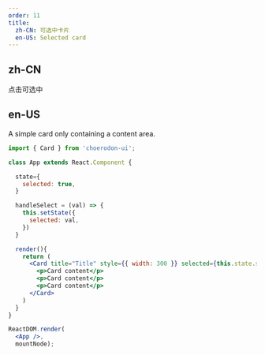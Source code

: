 ```yaml
---
order: 11
title:
  zh-CN: 可选中卡片
  en-US: Selected card
---
```


## zh-CN

点击可选中

## en-US

A simple card only containing a content area.

````jsx
import { Card } from 'choerodon-ui';

class App extends React.Component {

  state={
    selected: true,
  }

  handleSelect = (val) => {
    this.setState({
      selected: val,
    })
  }

  render(){
    return (
      <Card title="Title" style={{ width: 300 }} selected={this.state.selected} onSelectChange={this.handleSelect}>
        <p>Card content</p>
        <p>Card content</p>
        <p>Card content</p>
      </Card>
    )
  }
}

ReactDOM.render(
  <App />,
  mountNode);
````
